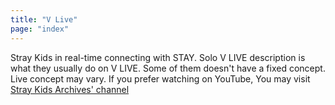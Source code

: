 ```yaml
---
title: "V Live"
page: "index"
---
```

Stray Kids in real-time connecting with STAY. Solo V LIVE description is what they usually do on V LIVE. Some of them doesn't have a fixed concept. Live concept may vary. If you prefer watching on YouTube, You may visit [Stray Kids Archives' channel](https://www.youtube.com/channel/UCqKkkyTu4DvUq44APQx2n2A) 
